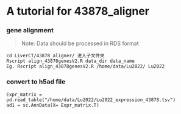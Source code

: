 # A tutorial for 43878_aligner
### gene alignment

> Note: Data should be processed in RDS format

```
cd LiverCT/43878_aligner/ 进入子文件夹
Rscript align_43878genesV2.R data_dir data_name
Eg. Rscript align_43878genesV2.R /home/data/Lu2022/ Lu2022
```


### convert to h5ad file

```
Expr_matrix = pd.read_table("/home/data/Lu2022/Lu2022_expression_43878.tsv")
ad1 = sc.AnnData(X= Expr_matrix.T)
```
